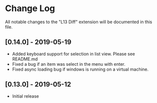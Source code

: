 # Change Log
All notable changes to the "L13 Diff" extension will be documented in this file.

## [0.14.0] - 2019-05-19
- Added keyboard support for selection in list view. Please see README.md
- Fixed a bug if an item was select in the menu with enter.
- Fixed async loading bug if windows is running on a virtual machine.

## [0.13.0] - 2019-05-12
- Initial release